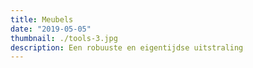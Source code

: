 ```yaml
---
title: Meubels
date: "2019-05-05"
thumbnail: ./tools-3.jpg
description: Een robuuste en eigentijdse uitstraling 
---
```


<!-- ![Clean lines](./clem-onojeghuo-207792-unsplash.jpg)

![Clean lines](./mitch-lensink-588486-unsplash.jpg)

![Clean lines](./ricardo-gomez-angel-180819-unsplash.jpg)

![Clean lines](./joanna-kosinska-254406-unsplash.jpg) -->
